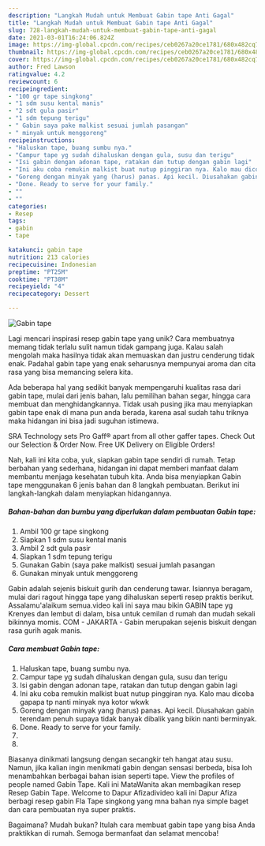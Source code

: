 ```yaml
---
description: "Langkah Mudah untuk Membuat Gabin tape Anti Gagal"
title: "Langkah Mudah untuk Membuat Gabin tape Anti Gagal"
slug: 728-langkah-mudah-untuk-membuat-gabin-tape-anti-gagal
date: 2021-03-01T16:24:06.824Z
image: https://img-global.cpcdn.com/recipes/ceb0267a20ce1781/680x482cq70/gabin-tape-foto-resep-utama.jpg
thumbnail: https://img-global.cpcdn.com/recipes/ceb0267a20ce1781/680x482cq70/gabin-tape-foto-resep-utama.jpg
cover: https://img-global.cpcdn.com/recipes/ceb0267a20ce1781/680x482cq70/gabin-tape-foto-resep-utama.jpg
author: Fred Lawson
ratingvalue: 4.2
reviewcount: 6
recipeingredient:
- "100 gr tape singkong"
- "1 sdm susu kental manis"
- "2 sdt gula pasir"
- "1 sdm tepung terigu"
- " Gabin saya pake malkist sesuai jumlah pasangan"
- " minyak untuk menggoreng"
recipeinstructions:
- "Haluskan tape, buang sumbu nya."
- "Campur tape yg sudah dihaluskan dengan gula, susu dan terigu"
- "Isi gabin dengan adonan tape, ratakan dan tutup dengan gabin lagi"
- "Ini aku coba remukin malkist buat nutup pinggiran nya. Kalo mau dicoba gapapa tp nanti minyak nya kotor wkwk"
- "Goreng dengan minyak yang (harus) panas. Api kecil. Diusahakan gabin terendam penuh supaya tidak banyak dibalik yang bikin nanti berminyak."
- "Done. Ready to serve for your family."
- ""
- ""
categories:
- Resep
tags:
- gabin
- tape

katakunci: gabin tape 
nutrition: 213 calories
recipecuisine: Indonesian
preptime: "PT25M"
cooktime: "PT38M"
recipeyield: "4"
recipecategory: Dessert

---
```



![Gabin tape](https://img-global.cpcdn.com/recipes/ceb0267a20ce1781/680x482cq70/gabin-tape-foto-resep-utama.jpg)

Lagi mencari inspirasi resep gabin tape yang unik? Cara membuatnya memang tidak terlalu sulit namun tidak gampang juga. Kalau salah mengolah maka hasilnya tidak akan memuaskan dan justru cenderung tidak enak. Padahal gabin tape yang enak seharusnya mempunyai aroma dan cita rasa yang bisa memancing selera kita.

Ada beberapa hal yang sedikit banyak mempengaruhi kualitas rasa dari gabin tape, mulai dari jenis bahan, lalu pemilihan bahan segar, hingga cara membuat dan menghidangkannya. Tidak usah pusing jika mau menyiapkan gabin tape enak di mana pun anda berada, karena asal sudah tahu triknya maka hidangan ini bisa jadi suguhan istimewa.

SRA Technology sets Pro Gaff® apart from all other gaffer tapes. Check Out our Selection &amp; Order Now. Free UK Delivery on Eligible Orders!


Nah, kali ini kita coba, yuk, siapkan gabin tape sendiri di rumah. Tetap berbahan yang sederhana, hidangan ini dapat memberi manfaat dalam membantu menjaga kesehatan tubuh kita. Anda bisa menyiapkan Gabin tape menggunakan 6 jenis bahan dan 8 langkah pembuatan. Berikut ini langkah-langkah dalam menyiapkan hidangannya.

<!--inarticleads1-->

##### Bahan-bahan dan bumbu yang diperlukan dalam pembuatan Gabin tape:

1. Ambil 100 gr tape singkong
1. Siapkan 1 sdm susu kental manis
1. Ambil 2 sdt gula pasir
1. Siapkan 1 sdm tepung terigu
1. Gunakan  Gabin (saya pake malkist) sesuai jumlah pasangan
1. Gunakan  minyak untuk menggoreng


Gabin adalah sejenis biskuit gurih dan cenderung tawar. Isiannya beragam, mulai dari ragout hingga tape yang dihaluskan seperti resep praktis berikut. Assalamu&#39;alaikum semua.video kali ini saya mau bikin GABIN tape yg Krenyes dan lembut di dalam, bisa untuk cemilan d rumah dan mudah sekali bikinnya momis. COM - JAKARTA - Gabin merupakan sejenis biskuit dengan rasa gurih agak manis. 

<!--inarticleads2-->

##### Cara membuat Gabin tape:

1. Haluskan tape, buang sumbu nya.
1. Campur tape yg sudah dihaluskan dengan gula, susu dan terigu
1. Isi gabin dengan adonan tape, ratakan dan tutup dengan gabin lagi
1. Ini aku coba remukin malkist buat nutup pinggiran nya. Kalo mau dicoba gapapa tp nanti minyak nya kotor wkwk
1. Goreng dengan minyak yang (harus) panas. Api kecil. Diusahakan gabin terendam penuh supaya tidak banyak dibalik yang bikin nanti berminyak.
1. Done. Ready to serve for your family.
1. 
1. 


Biasanya dinikmati langsung dengan secangkir teh hangat atau susu. Namun, jika kalian ingin menikmati gabin dengan sensasi berbeda, bisa loh menambahkan berbagai bahan isian seperti tape. View the profiles of people named Gabin Tape. Kali ini MataWanita akan membagikan resep Resep Gabin Tape. Welcome to Dapur Afizadivideo kali ini Dapur Afiza berbagi resep gabin Fla Tape singkong yang mna bahan nya simple baget dan cara pembuatan nya super praktis. 

Bagaimana? Mudah bukan? Itulah cara membuat gabin tape yang bisa Anda praktikkan di rumah. Semoga bermanfaat dan selamat mencoba!
